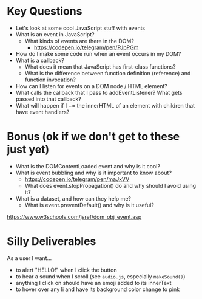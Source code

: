 # Key Questions
* Let's look at some cool JavaScript stuff with events
* What is an event in JavaScript?
  * What kinds of events are there in the DOM? 
     * https://codepen.io/telegram/pen/PJpPGm
* How do I make some code run when an event occurs in my DOM?
* What is a callback? 
  * What does it mean that JavaScript has first-class functions?
  * What is the difference between function definition (reference) and function invocation?
* How can I listen for events on a DOM node / HTML element?
* What calls the callback that I pass to addEventListener? What gets passed into that callback?
* What will happen if I += the innerHTML of an element with children that have event handlers?

# Bonus (ok if we don't get to these just yet)    
* What is the DOMContentLoaded event and why is it cool?
* What is event bubbling and why is it important to know about? 
  * https://codepen.io/telegram/pen/maJxVV
  * What does event.stopPropagation() do and why should I avoid using it?
* What is a dataset, and how can they help me?
  * What is event.preventDefault() and why is it useful?

https://www.w3schools.com/jsref/dom_obj_event.asp

# Silly Deliverables
As a user I want... 

* to alert "HELLO!" when I click the button
* to hear a sound when I scroll (see `audio.js`, especially `makeSound()`)
* anything I click on should have an emoji added to its innerText
* to hover over any li and have its background color change to pink

